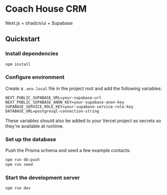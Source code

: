 # Coach House CRM

Next.js + shadcn/ui + Supabase

## Quickstart

### Install dependencies

```bash
npm install
```

### Configure environment

Create a `.env.local` file in the project root and add the following variables:

```env
NEXT_PUBLIC_SUPABASE_URL=your-supabase-url
NEXT_PUBLIC_SUPABASE_ANON_KEY=your-supabase-anon-key
SUPABASE_SERVICE_ROLE_KEY=your-supabase-service-role-key
DATABASE_URL=postgresql-connection-string
```

These variables should also be added to your Vercel project as secrets so they're
available at runtime.

### Set up the database

Push the Prisma schema and seed a few example contacts:

```bash
npm run db:push
npm run seed
```

### Start the development server

```bash
npm run dev
```
